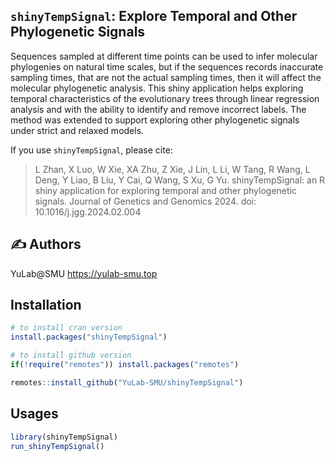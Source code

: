 
<!-- To modify Package/Title/Description/Authors fields, edit the DESCRIPTION file -->

## `shinyTempSignal`: Explore Temporal and Other Phylogenetic Signals

Sequences sampled at different time points can be used to infer
molecular phylogenies on natural time scales, but if the sequences
records inaccurate sampling times, that are not the actual sampling
times, then it will affect the molecular phylogenetic analysis. This
shiny application helps exploring temporal characteristics of the
evolutionary trees through linear regression analysis and with the
ability to identify and remove incorrect labels. The method was extended
to support exploring other phylogenetic signals under strict and relaxed
models.

If you use `shinyTempSignal`, please cite:

<!-- Modify this by editing the file: inst/CITATION  -->

> L Zhan, X Luo, W Xie, XA Zhu, Z Xie, J Lin, L Li, W Tang, R Wang, L
> Deng, Y Liao, B Liu, Y Cai, Q Wang, S Xu, G Yu. shinyTempSignal: an R
> shiny application for exploring temporal and other phylogenetic
> signals. Journal of Genetics and Genomics 2024. doi:
> 10.1016/j.jgg.2024.02.004

## :writing_hand: Authors

YuLab@SMU <https://yulab-smu.top>

## Installation

``` r
# to install cran version
install.packages("shinyTempSignal")

# to install github version
if(!require("remotes")) install.packages("remotes")

remotes::install_github("YuLab-SMU/shinyTempSignal")
```

## Usages

``` r
library(shinyTempSignal)
run_shinyTempSignal()
```

<br>

